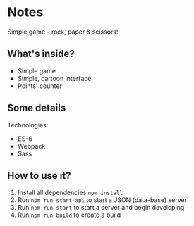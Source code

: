 # Notes

Simple game - rock, paper & scissors!

## What's inside?

-  Simple game
-  Simple, cartoon interface
-  Points' counter

## Some details

Technologies:

-  ES-6
-  Webpack
-  Sass

## How to use it?

1. Install all dependencies `npm install`
2. Run `npm run start-api` to start a JSON (data-base) server
3. Run `npm run start` to start a server and begin developing
4. Run `npm run build` to create a build
